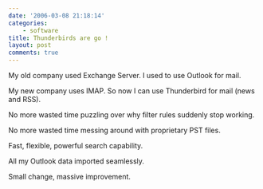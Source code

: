 ```yaml
---
date: '2006-03-08 21:18:14'
categories:
    - software
title: Thunderbirds are go !
layout: post
comments: true
---
```

My old company used Exchange Server. I used to use Outlook for mail.

My new company uses IMAP. So now I can use Thunderbird for mail (news
and RSS).

No more wasted time puzzling over why filter rules suddenly stop
working.

No more wasted time messing around with proprietary PST files.

Fast, flexible, powerful search capability.

All my Outlook data imported seamlessly.

Small change, massive improvement.
